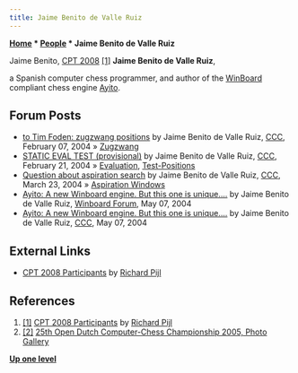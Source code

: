 ```yaml
---
title: Jaime Benito de Valle Ruiz
---
```

**[Home](Home "Home") \* [People](People "People") \* Jaime Benito de Valle Ruiz**



 [](http://old.csvn.nl/gallery23.html) Jaime Benito, [CPT 2008](CPT_2008 "CPT 2008") <a id="cite-note-1" href="#cite-ref-1">[1]</a> 
**Jaime Benito de Valle Ruiz**,  

a Spanish computer chess programmer, and author of the [WinBoard](WinBoard "WinBoard") compliant chess engine [Ayito](Ayito "Ayito"). 



## Forum Posts


* [to Tim Foden: zugzwang positions](https://www.stmintz.com/ccc/index.php?id=347777) by Jaime Benito de Valle Ruiz, [CCC](CCC "CCC"), February 07, 2004 » [Zugzwang](Zugzwang "Zugzwang")
* [STATIC EVAL TEST (provisional)](https://www.stmintz.com/ccc/index.php?id=350516) by Jaime Benito de Valle Ruiz, [CCC](CCC "CCC"), February 21, 2004 » [Evaluation](Evaluation "Evaluation"), [Test-Positions](Test-Positions "Test-Positions")
* [Question about aspiration search](https://www.stmintz.com/ccc/index.php?id=356170) by Jaime Benito de Valle Ruiz, [CCC](CCC "CCC"), March 23, 2004 » [Aspiration Windows](Aspiration_Windows "Aspiration Windows")
* [Ayito: A new Winboard engine. But this one is unique....](http://www.open-aurec.com/wbforum/viewtopic.php?f=18&t=47508&p=179665) by Jaime Benito de Valle Ruiz, [Winboard Forum](Computer_Chess_Forums "Computer Chess Forums"), May 07, 2004
* [Ayito: A new Winboard engine. But this one is unique....](https://www.stmintz.com/ccc/index.php?id=363931) by Jaime Benito de Valle Ruiz, [CCC](CCC "CCC"), May 07, 2004


## External Links


* [CPT 2008 Participants](http://users.telenet.be/thebaron/html/20082.html) by [Richard Pijl](Richard_Pijl "Richard Pijl")


## References


1. <a id="cite-ref-1" href="#cite-note-1">[1]</a> [CPT 2008 Participants](http://users.telenet.be/thebaron/html/20082.html) by [Richard Pijl](Richard_Pijl "Richard Pijl")
2. <a id="cite-ref-2" href="#cite-note-2">[2]</a> [25th Open Dutch Computer-Chess Championship 2005, Photo Gallery](http://old.csvn.nl/gallery23.html)

**[Up one level](People "People")**







 
